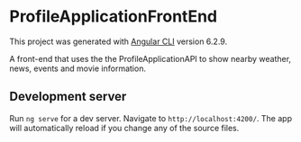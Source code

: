 # ProfileApplicationFrontEnd

This project was generated with [Angular CLI](https://github.com/angular/angular-cli) version 6.2.9.

A front-end that uses the the ProfileApplicationAPI to show nearby weather, news, events and movie information.

## Development server

Run `ng serve` for a dev server. Navigate to `http://localhost:4200/`. The app will automatically reload if you change any of the source files.
